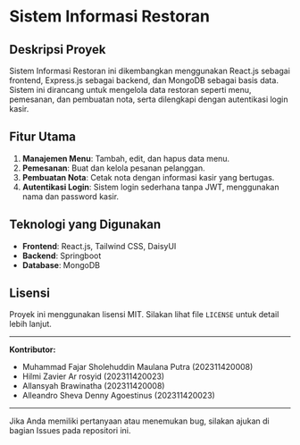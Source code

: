 # Sistem Informasi Restoran

## Deskripsi Proyek

Sistem Informasi Restoran ini dikembangkan menggunakan React.js sebagai frontend, Express.js sebagai backend, dan MongoDB sebagai basis data. Sistem ini dirancang untuk mengelola data restoran seperti menu, pemesanan, dan pembuatan nota, serta dilengkapi dengan autentikasi login kasir.

## Fitur Utama

1. **Manajemen Menu**: Tambah, edit, dan hapus data menu.
2. **Pemesanan**: Buat dan kelola pesanan pelanggan.
3. **Pembuatan Nota**: Cetak nota dengan informasi kasir yang bertugas.
4. **Autentikasi Login**: Sistem login sederhana tanpa JWT, menggunakan nama dan password kasir.

## Teknologi yang Digunakan

- **Frontend**: React.js, Tailwind CSS, DaisyUI
- **Backend**: Springboot
- **Database**: MongoDB


## Lisensi

Proyek ini menggunakan lisensi MIT. Silakan lihat file `LICENSE` untuk detail lebih lanjut.

---

**Kontributor:**

- Muhammad Fajar Sholehuddin Maulana Putra (202311420008)
- Hilmi Zavier Ar rosyid (202311420023)
- Allansyah Brawinatha (202311420008)
- Alleandro Sheva Denny Agoestinus (202311420023)

---

Jika Anda memiliki pertanyaan atau menemukan bug, silakan ajukan di bagian Issues pada repositori ini.

